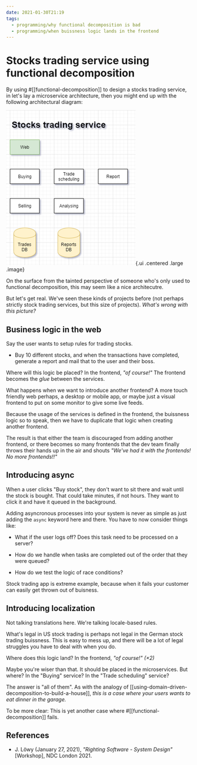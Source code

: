 ```yaml
---
date: 2021-01-30T21:19
tags: 
  - programming/why functional decomposition is bad
  - programming/when buissness logic lands in the frontend
---
```


# Stocks trading service using functional decomposition

By using #[[functional-decomposition]] to design a stocks trading service, in let's
lay a microservice architecture, then you might end up with the following
architectural diagram:

![stocks trading service diagram](static/righting-software-stocks-service-functional-decomposited.png){.ui .centered .large .image}

On the surface from the tainted perspective of someone who's only used to
functional decomposition, this may seem like a nice architecutre.

But let's get real. We've seen these kinds of projects before (not perhaps
strictly stock trading services, but this size of projects). *What's wrong with
this picture?*

## Business logic in the web

Say the user wants to setup rules for trading stocks.

- Buy 10 different stocks, and when the transactions have completed, generate a
  report and mail that to the user and their boss.
  
Where will this logic be placed? In the frontend, *"of course!"*
The frontend becomes the *glue* between the services.

What happens when we want to introduce another frontend? A more touch friendly
web perhaps, a desktop or mobile app, or maybe just a visual frontend to put on
some monitor to give some live feeds.

Because the usage of the services is defined in the frontend, the buissness logic
so to speak, then we have to duplicate that logic when creating another frontend.

The result is that either the team is discouraged from adding another frontend,
or there becomes so many frontends that the dev team finally throws their hands
up in the air and shouts *"We've had it with the frontends! No more frontends!!"*

## Introducing async

When a user clicks "Buy stock", they don't want to sit there and wait until the
stock is bought. That could take minutes, if not hours. They want to click it and
have it queued in the background.

Adding asyncronous processes into your system is never as simple as just adding
the `async` keyword here and there. You have to now consider things like:

- What if the user logs off? Does this task need to be processed on a server?

- How do we handle when tasks are completed out of the order that they were
  queued?
  
- How do we test the logic of race conditions?

Stock trading app is extreme example, because when it fails your customer can
easily get thrown out of buisness.

## Introducing localization

Not talking translations here. We're talking locale-based rules.

What's legal in US stock trading is perhaps not legal in the German stock trading
buissness. This is easy to mess up, and there will be a lot of legal struggles
you have to deal with when you do.

Where does this logic land? In the frontend, *"of course!" (&times;2)*

Maybe you're wiser than that. It should be placed in the microservices.
But where? In the "Buying" service? In the "Trade scheduling" service?

The answer is "all of them". As with the analogy of
[[using-domain-driven-decomposition-to-build-a-house]], *this is a case where your
users wants to eat dinner in the garage.*

To be more clear: This is yet another case where #[[functional-decomposition]]
fails.

## References

- J. Löwy (January 27, 2021), *"Righting Software - System Design"* [Workshop],
  NDC London 2021.
